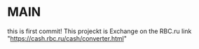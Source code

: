 # MAIN
this is first commit!
This projeckt is Exchange on the RBC.ru 
link "https://cash.rbc.ru/cash/converter.html"



